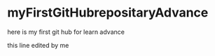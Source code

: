 # myFirstGitHubrepositaryAdvance
here is my first git hub for learn advance

this line edited by me
